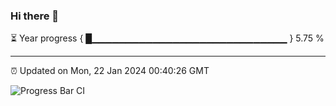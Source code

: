 ### Hi there 👋

⏳ Year progress { █▁▁▁▁▁▁▁▁▁▁▁▁▁▁▁▁▁▁▁▁▁▁▁▁▁▁▁▁▁ } 5.75 %

---

⏰ Updated on Mon, 22 Jan 2024 00:40:26 GMT

![Progress Bar CI](https://github.com/Shyam-Makwana/GitHub-Actions-Demo/workflows/Progress%20Bar%20CI/badge.svg)

